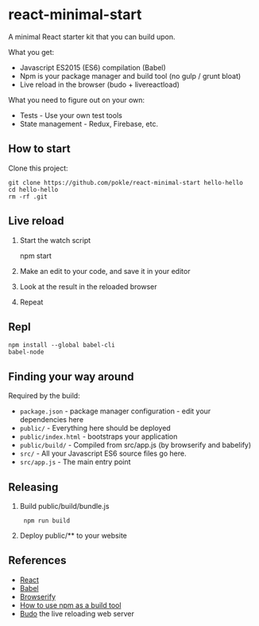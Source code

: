 # react-minimal-start

A minimal React starter kit that you can build upon.

What you get:
- Javascript ES2015 (ES6) compilation (Babel)
- Npm is your package manager and build tool (no gulp / grunt bloat)
- Live reload in the browser (budo + livereactload)

What you need to figure out on your own:
- Tests - Use your own test tools
- State management - Redux, Firebase, etc.

## How to start

Clone this project:

    git clone https://github.com/pokle/react-minimal-start hello-hello
    cd hello-hello
    rm -rf .git

## Live reload

1. Start the watch script

	npm start

2. Make an edit to your code, and save it in your editor
3. Look at the result in the reloaded browser
4. Repeat

## Repl

	npm install --global babel-cli
	babel-node

## Finding your way around

Required by the build:

- `package.json`      - package manager configuration - edit your dependencies here
- `public/`	          - Everything here should be deployed
- `public/index.html` - bootstraps your application
- `public/build/`     - Compiled from src/app.js (by browserify and babelify)
- `src/`              - All your Javascript ES6 source files go here.
- `src/app.js`        - The main entry point

## Releasing

1. Build public/build/bundle.js

		npm run build

2. Deploy public/** to your website

## References
- [React](https://facebook.github.io/react/)
- [Babel](https://babeljs.io/)
- [Browserify](http://browserify.org/)
- [How to use npm as a build tool](http://blog.keithcirkel.co.uk/how-to-use-npm-as-a-build-tool/)
- [Budo](https://github.com/mattdesl/budo) the live reloading web server
